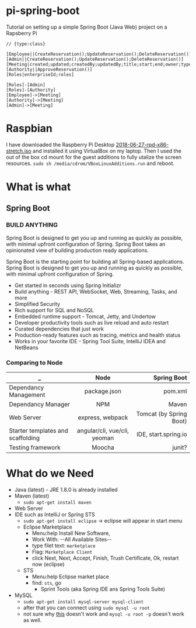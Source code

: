 # pi-spring-boot
Tutorial on setting up a simple Spring Boot (Java Web) project on a Rapsberry Pi

```yuml
// {type:class}

[Employee||CreateReservation();UpdateReservation();DeleteReservation()]
[Admin||CreateReservation();UpdateReservation();DeleteReservation()]
[Meeting|created;updated;createdBy;updatedBy;title;start;end;owner;type;desc]
[Authority||ApproveReservation()]
[Roles|enterpriseId;roles]

[Roles]-[Admin]
[Roles]-[Authority]
[Employee]->[Meeting]
[Authority]->[Meeting]
[Admin]->[Meeting]
```

# Raspbian
I have downloaded the Raspberry Pi Desktop [2018-06-27-rpd-x86-stretch.iso](http://downloads.raspberrypi.org/rpd_x86/images/) and installed it using VirtualBox on my laptop. Then I used the out of the box cd mount for the guest additions to fully utalize the screen resources. `sudo sh /media/cdrom/VBoxLinuxAdditions.run` and reboot.

# What is what

## Spring Boot

### BUILD ANYTHING

Spring Boot is designed to get you up and running as quickly as possible, with minimal upfront configuration of Spring. Spring Boot takes an opinionated view of building production ready applications.

Spring Boot is the starting point for building all Spring-based applications. Spring Boot is designed to get you up and running as quickly as possible, with minimal upfront configuration of Spring.

- Get started in seconds using Spring Initializr
- Build anything - REST API, WebSocket, Web, Streaming, Tasks, and more
- Simplified Security
- Rich support for SQL and NoSQL
- Embedded runtime support - Tomcat, Jetty, and Undertow
- Developer productivity tools such as live reload and auto restart
- Curated dependencies that just work
- Production-ready features such as tracing, metrics and health status
- Works in your favorite IDE - Spring Tool Suite, IntelliJ IDEA and NetBeans

### Comparing to Node

| _        | Node           | Spring Boot  |
| ------------- |:-------------:| -----:|
| Dependancy Management     | package.json | pom.xml |
| Dependancy Manager      | NPM      |   Maven |
| Web Server      | express, webpack      |   Tomcat (by Spring Boot) |
| Starter templates and scaffolding     | angular/cli, vue/cli, yeoman     |   IDE, start.spring.io |
| Testing framework | Moocha | junit? |

# What do we Need
- Java (latest) - JRE 1.8.0 is already installed
- Maven (latest)
  - `sudo apt-get install maven`
- Web Server
- IDE such as IntelliJ or Spring STS
  - `sudo apt-get install eclipse` -> eclipse will appear in start menu
  - Eclipse Marketplace
    - Menu:help Install New Software, 
    - Work With: --All Available Sites--
    - type filet text: `marketplace`
    - Flag: `Marketplace Client`
    - click Next, Next, Accept, Finish, Trush Certificate, Ok, restart now (eclipse)
  - STS
    - Menu:help Eclipse market place
    - find: `sts`, go
      - Sprint Tools (aka Spring IDE ans Spring Tools Suite)
- MySQL
  - `sudo apt-get install mysql-server mysql-client`
  - after that you can connect using `sudo mysql -u root`
  - not sure why [this](https://stackoverflow.com/questions/10895163/how-to-find-out-the-mysql-root-password) doesn't work and `mysql -u root -p` doesn't work as well.
